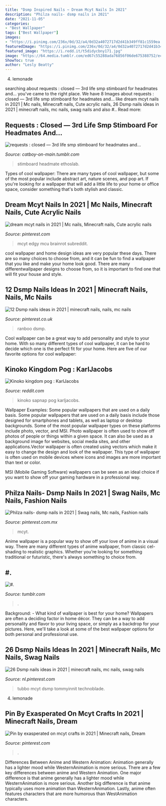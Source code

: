 ```yaml
---
title: "Dsmp Inspired Nails ~ Dream Mcyt Nails In 2021"
description: "Philza nails- dsmp nails in 2021"
date: "2021-11-05"
categories:
- "Best Wallpaper"
tags: ["Best Wallpaper"]
images:
- "https://i.pinimg.com/236x/0d/32/a4/0d32a4072717d2d41b349ff81c1559ea.jpg"
featuredImage: "https://i.pinimg.com/236x/0d/32/a4/0d32a4072717d2d41b349ff81c1559ea.jpg"
featured_image: "https://i.redd.it/t5didycbny171.jpg"
image: "https://64.media.tumblr.com/ed67c55288ada76856f06de675388752/ec4720a6f1ef6541-ec/s540x810/d2dca277a948ec7395842a3e4eda552cedb9764f.jpg"
ShowToc: true
author: "Lesly Beatty"
---
```



4. lemonade 

	

		
searching about requests : closed — 3rd life smp stimboard for headmates and... you've came to the right place. We have 8 Images about requests : closed — 3rd life smp stimboard for headmates and... like dream mcyt nails in 2021 | Mc nails, Minecraft nails, Cute acrylic nails, 26 Dsmp nails ideas in 2021 | minecraft nails, mc nails, swag nails and also #.. Read more:
		
    
## Requests : Closed — 3rd Life Smp Stimboard For Headmates And...

<img loading=lazy src="https://64.media.tumblr.com/a0d3ba27af8cc8f8bcba194ee9e284d4/33524152c131fbcc-08/s250x400/fc2c34922f7f973162fb4c87b49154695e63415c.gifv" onerror="this.onerror=null;this.src='https://tse1.mm.bing.net/th?id=OIP.9MQLKntwN6gaiJX-BMEGeQAAAA&amp;pid=15.1';" alt="requests : closed — 3rd life smp stimboard for headmates and...">

_Source: catboy-on-main.tumblr.com_

>stimboard headmate ethoslab. 

	

Types of cool wallpaper:
There are many types of cool wallpaper, but some of the most popular include abstract art, nature scenes, and pop art. If you're looking for a wallpaper that will add a little life to your home or office space, consider something that's both stylish and classic.

    
## Dream Mcyt Nails In 2021 | Mc Nails, Minecraft Nails, Cute Acrylic Nails

<img loading=lazy src="https://i.pinimg.com/236x/78/ba/b3/78bab3f939b6101bf6a48501ce5cef5f.jpg?nii=t" onerror="this.onerror=null;this.src='https://tse1.mm.bing.net/th?id=OIP.SaTC3hZtHi3FekkpxBgaBAAAAA&amp;pid=15.1';" alt="dream mcyt nails in 2021 | Mc nails, Minecraft nails, Cute acrylic nails">

_Source: pinterest.com_

>mcyt edgy mcu brainrot subreddit. 

	

cool wallpaper and home design ideas are very popular these days. There are so many choices to choose from, and it can be fun to find a wallpaper that you like and make your home look good. There are many differentwallpaper designs to choose from, so it is important to find one that will fit your house and style.

    
## 12 Dsmp Nails Ideas In 2021 | Minecraft Nails, Nails, Mc Nails

<img loading=lazy src="https://i.pinimg.com/474x/d4/89/44/d489447bbec4c0dd7133d3d04c047c6d.jpg" onerror="this.onerror=null;this.src='https://tse4.mm.bing.net/th?id=OIP.iAT6XldknHvH5IZsZY7-DQAAAA&amp;pid=15.1';" alt="12 Dsmp nails ideas in 2021 | minecraft nails, nails, mc nails">

_Source: pinterest.co.uk_

>ranboo dsmp. 

	

Cool wallpaper can be a great way to add personality and style to your home. With so many different types of cool wallpaper, it can be hard to decide which one is the perfect fit for your home. Here are five of our favorite options for cool wallpaper: 

    
## Kinoko Kingdom Pog : KarlJacobs

<img loading=lazy src="https://i.redd.it/t5didycbny171.jpg" onerror="this.onerror=null;this.src='https://tse4.mm.bing.net/th?id=OIP.wNVEyyVFMQ7tWzGlRnLr2AHaHa&amp;pid=15.1';" alt="Kinoko kingdom pog : KarlJacobs">

_Source: reddit.com_

>kinoko sapnap pog karljacobs. 

	

Wallpaper Examples: Some popular wallpapers that are used on a daily basis.
Some popular wallpapers that are used on a daily basis include those designed for smartphones and tablets, as well as laptop or desktop backgrounds. Some of the most popular wallpaper types on these platforms include photo, vector, and MSI. 
Photo wallpaper is often used to show off photos of people or things within a given space. It can also be used as a background image for websites, social media sites, and other applications.Vector wallpaper is often created using vectors which make it easy to change the design and look of the wallpaper. This type of wallpaper is often used on mobile devices where icons and images are more important than text or color. 

MSI (Mobile Gaming Software) wallpapers can be seen as an ideal choice if you want to show off your gaming hardware in a professional way.

    
## Philza Nails- Dsmp Nails In 2021 | Swag Nails, Mc Nails, Fashion Nails

<img loading=lazy src="https://i.pinimg.com/236x/59/e4/49/59e449acd6e285145114969d33b72bbe.jpg?nii=t" onerror="this.onerror=null;this.src='https://tse3.mm.bing.net/th?id=OIP.2ZevAdDrAzZCfAsCDwr6rgAAAA&amp;pid=15.1';" alt="Philza nails- dsmp nails in 2021 | Swag nails, Mc nails, Fashion nails">

_Source: pinterest.com.mx_

>mcyt. 

	

Anime wallpaper is a popular way to show off your love of anime in a visual way. There are many different types of anime wallpaper, from classic cel-shading to realistic graphics. Whether you're looking for something traditional or futuristic, there's always something to choice from.

    
## #.

<img loading=lazy src="https://64.media.tumblr.com/ed67c55288ada76856f06de675388752/ec4720a6f1ef6541-ec/s540x810/d2dca277a948ec7395842a3e4eda552cedb9764f.jpg" onerror="this.onerror=null;this.src='https://tse1.mm.bing.net/th?id=OIP.AK9MWXZHQ1RgfcJIg_sE8gHaHa&amp;pid=15.1';" alt="#.">

_Source: tumblr.com_

>. 

	

Background: - What kind of wallpaper is best for your home?
Wallpapers are often a deciding factor in home décor. They can be a way to add personality and flavor to your living space, or simply as a backdrop for your pictures. Here, we'll take a look at some of the best wallpaper options for both personal and professional use.

    
## 26 Dsmp Nails Ideas In 2021 | Minecraft Nails, Mc Nails, Swag Nails

<img loading=lazy src="https://i.pinimg.com/236x/0d/32/a4/0d32a4072717d2d41b349ff81c1559ea.jpg" onerror="this.onerror=null;this.src='https://tse2.mm.bing.net/th?id=OIP.jlyisYLn_aCP39wpfeKzKQAAAA&amp;pid=15.1';" alt="26 Dsmp nails ideas in 2021 | minecraft nails, mc nails, swag nails">

_Source: nl.pinterest.com_

>tubbo mcyt dsmp tommyinnit technoblade. 

	

4. lemonade 

    
## Pin By Exasperated On Mcyt Crafts In 2021 | Minecraft Nails, Dream

<img loading=lazy src="https://i.pinimg.com/236x/91/b5/07/91b5075981566dd164f4bae6fe1c1d9b.jpg?nii=t" onerror="this.onerror=null;this.src='https://tse3.mm.bing.net/th?id=OIP.S3UslUKNHox2NT0w90gwtAAAAA&amp;pid=15.1';" alt="Pin by exasperated on mcyt crafts in 2021 | Minecraft nails, Dream">

_Source: pinterest.com_

>. 

	

Differences Between Anime and Western Animation: Animation generally has a lighter mood while WesternAnimation is more serious.
There are a few key differences between anime and Western Animation. One major difference is that anime generally has a lighter mood while WesternAnimation is more serious. Another big difference is that anime typically uses more animation than WesternAnimation. Lastly, anime often features characters that are more humorous than WestAnimation characters.

